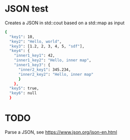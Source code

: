# JSON test

Creates a JSON in std::cout based on a std::map as input

```bash
{
  "key1": 10,
  "key2": "Hello, world",
  "key3": [1.2, 2, 3, 4, 5, "sdf"],
  "key4": {
    "inner1_key1": 42,
    "inner1_key2": "Hello, inner map",
    "inner1_key3": {
      "inner2_key1": 345.234,
      "inner2_key2": "Hello, inner map"
      }
    },
  "key5": true,
  "key6": null
  }
```

# TODO

Parse a JSON, see https://www.json.org/json-en.html
